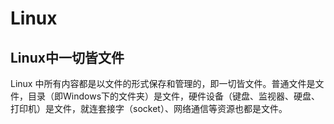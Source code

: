 # Linux
## Linux中一切皆文件
Linux 中所有内容都是以文件的形式保存和管理的，即一切皆文件。普通文件是文件，目录（即Windows下的文件夹）是文件，硬件设备（键盘、监视器、硬盘、打印机）是文件，就连套接字（socket）、网络通信等资源也都是文件。
